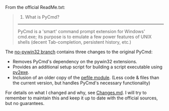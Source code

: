 From the official ReadMe.txt:

> 1. What is PyCmd?  
> -----------------
> PyCmd is a 'smart' command prompt extension for Windows' cmd.exe; its purpose is to emulate a few power features of UNIX shells (decent Tab-completion, persistent history, etc.)

The [no-pywin32 branch][no-pywin32] contains three changes to the original PyCmd:

 * Removes PyCmd's dependency on the pywin32 extensions.
 * Provides an additional setup script for building a script executable using [py2exe].
 * Inclusion of an older copy of the [pefile module][pefile]. (Less code & files than the current version, but handles PyCmd's necessary functionality)

For details on what I changed and why, see [Changes.md]. I will try to remember to maintain this and keep it up to date with the official sources, but no guarantees.

[Changes.md]: Changes.md
[py2exe]: http://www.py2exe.org
[pefile]: https://github.com/erocarrera/pefile
[no-pywin32]: https://github.com/juntalis/pycmd-fork/tree/no-pywin32

